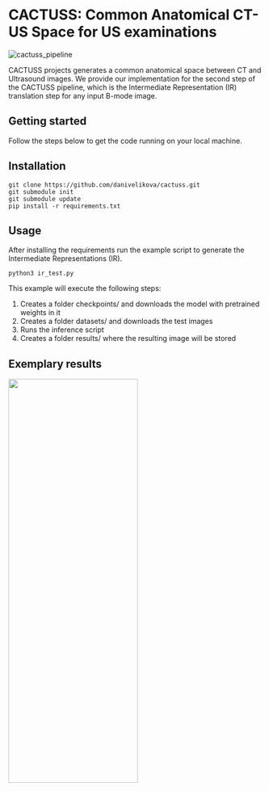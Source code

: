 # CACTUSS: Common Anatomical CT-US Space for US examinations
![cactuss_pipeline](https://user-images.githubusercontent.com/14922785/184475714-4c2a75f6-ef65-484a-9940-b44719e9a2f5.png)

CACTUSS projects generates a common anatomical space between CT and Ultrasound images. We provide our implementation for the second step of the CACTUSS pipeline, which is the Intermediate Representation (IR) translation step for any input B-mode image.

## Getting started

Follow the steps below to get the code running on your local machine.

## Installation

```
git clone https://github.com/danivelikova/cactuss.git
git submodule init
git submodule update
pip install -r requirements.txt
```

## Usage

After installing the requirements run the example script to generate the Intermediate Representations (IR).
```
python3 ir_test.py
```

This example will execute the following steps:
  
  1. Creates a folder checkpoints/ and downloads the model with pretrained weights in it
  2. Creates a folder datasets/ and downloads the test images
  3. Runs the inference script
  4. Creates a folder results/ where the resulting image will be stored
 
 
## Exemplary results
<img src="https://user-images.githubusercontent.com/105121035/167472824-bab7db1c-cbcf-4fa1-a38d-09b68adf6a38.png" width="256" height="800" />

